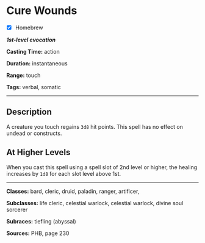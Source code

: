 # Cure Wounds

- [x] Homebrew

***1st-level evocation***

**Casting Time:** action

**Duration:** instantaneous

**Range:** touch

**Tags:** verbal, somatic

---

## Description
A creature you touch regains `3d8` hit points.
This spell has no effect on undead or constructs.

## At Higher Levels
When you cast this spell using a spell slot of 2nd level or higher, the healing increases by `1d8` for each slot level above 1st.

---

**Classes:** bard, cleric, druid, paladin, ranger, artificer,

**Subclasses:** life cleric, celestial warlock, celestial warlock, divine soul sorcerer

**Subraces:** tiefling (abyssal)

**Sources:** PHB, page 230
